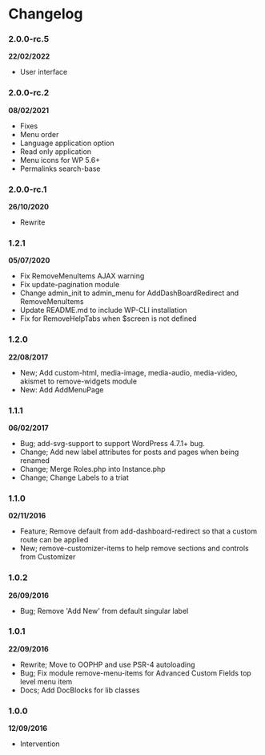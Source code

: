 # Changelog

### 2.0.0-rc.5

**22/02/2022**

- User interface

### 2.0.0-rc.2

**08/02/2021**

- Fixes
- Menu order
- Language application option
- Read only application
- Menu icons for WP 5.6+
- Permalinks search-base

### 2.0.0-rc.1

**26/10/2020**

- Rewrite

### 1.2.1

**05/07/2020**

- Fix RemoveMenuItems AJAX warning
- Fix update-pagination module
- Change admin_init to admin_menu for AddDashBoardRedirect and RemoveMenuItems
- Update README.md to include WP-CLI installation
- Fix for RemoveHelpTabs when $screen is not defined

### 1.2.0

**22/08/2017**

- New; Add custom-html, media-image, media-audio, media-video, akismet to remove-widgets module
- New: Add AddMenuPage

### 1.1.1

**06/02/2017**

- Bug; add-svg-support to support WordPress 4.7.1+ bug.
- Change; Add new label attributes for posts and pages when being renamed
- Change; Merge Roles.php into Instance.php
- Change; Change Labels to a triat

### 1.1.0

**02/11/2016**

- Feature; Remove default from add-dashboard-redirect so that a custom route can be applied
- New; remove-customizer-items to help remove sections and controls from Customizer

### 1.0.2

**26/09/2016**

- Bug; Remove 'Add New' from default singular label

### 1.0.1

**22/09/2016**

- Rewrite; Move to OOPHP and use PSR-4 autoloading
- Bug; Fix module remove-menu-items for Advanced Custom Fields top level menu item
- Docs; Add DocBlocks for lib classes

### 1.0.0

**12/09/2016**

- Intervention
